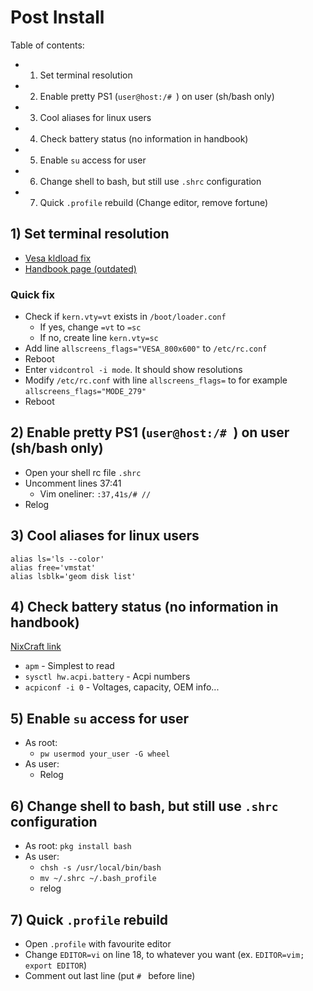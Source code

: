 # Post Install
Table of contents:
 - 1) Set terminal resolution
 - 2) Enable pretty PS1 (`user@host:/# `) on user (sh/bash only)
 - 3) Cool aliases for linux users
 - 4) Check battery status (no information in handbook)
 - 5) Enable `su` access for user
 - 6) Change shell to bash, but still use `.shrc` configuration
 - 7) Quick `.profile` rebuild (Change editor, remove fortune)

## 1) Set terminal resolution
 - [Vesa kldload fix](https://forums.freebsd.org/threads/trouble-with-changing-console-resolution.57689/)
 - [Handbook page (outdated)](https://www.freebsd.org/doc/handbook/consoles.html)
### Quick fix
 - Check if `kern.vty=vt` exists in `/boot/loader.conf`
   - If yes, change `=vt` to `=sc`
   - If no, create line `kern.vty=sc`
 - Add line `allscreens_flags="VESA_800x600"` to `/etc/rc.conf`
 - Reboot
 - Enter `vidcontrol -i mode`. It should show resolutions
 - Modify `/etc/rc.conf` with line `allscreens_flags=` to for example `allscreens_flags="MODE_279"`
 - Reboot
 
## 2) Enable pretty PS1 (`user@host:/# `) on user (sh/bash only)
 - Open your shell rc file `.shrc`
 - Uncomment lines 37:41
   - Vim oneliner: `:37,41s/# //`
 - Relog
 
## 3) Cool aliases for linux users
```
alias ls='ls --color'
alias free='vmstat'
alias lsblk='geom disk list'
```

## 4) Check battery status (no information in handbook)
[NixCraft link](https://www.cyberciti.biz/faq/freebsd-finding-out-battery-life-state-on-laptop/)
 - `apm` - Simplest to read
 - `sysctl hw.acpi.battery` - Acpi numbers
 - `acpiconf -i 0` - Voltages, capacity, OEM info...
 
## 5) Enable `su` access for user
 - As root:
   - `pw usermod your_user -G wheel`
 - As user:
   - Relog
   
## 6) Change shell to bash, but still use `.shrc` configuration
 - As root: `pkg install bash`
 - As user:
   - `chsh -s /usr/local/bin/bash`
   - `mv ~/.shrc ~/.bash_profile`
   - relog

## 7) Quick `.profile` rebuild
 - Open `.profile` with favourite editor
 - Change `EDITOR=vi` on line 18, to whatever you want (ex. `EDITOR=vim; export EDITOR`)
 - Comment out last line (put `# ` before line)
